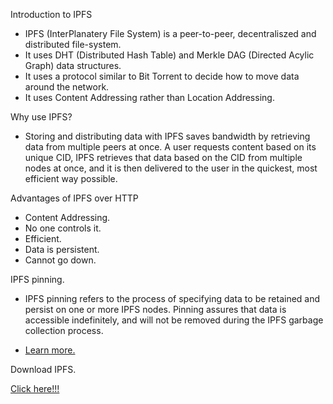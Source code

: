 <p>Introduction to IPFS</p>
<ul>
    <li>IPFS (InterPlanatery File System) is a peer-to-peer, decentraliszed and distributed file-system.</li>
    <li>It uses DHT (Distributed Hash Table) and Merkle DAG (Directed Acylic Graph) data structures.</li>
    <li>It uses a protocol similar to Bit Torrent to decide how to move data around the network.</li>
    <li>It uses Content Addressing rather than Location Addressing.</li>
</ul>

<p>Why use IPFS?</p>
<ul>
    <li>
        <p>Storing and distributing data with IPFS saves bandwidth by retrieving data from multiple peers at once. A user requests content based on its unique CID, IPFS retrieves that data based on the CID from multiple nodes at once, and it is then delivered to the user in the quickest, most efficient way possible.</p>
    </li>
</ul>

<p>Advantages of IPFS over HTTP</p>
<ul>
    <li>Content Addressing.</li>
    <li>No one controls it.</li>
    <li>Efficient.</li>
    <li>Data is persistent.</li>
    <li>Cannot go down.</li>
</ul>

<p>IPFS pinning.</p>
<ul>
    <li>
        <p>IPFS pinning refers to the process of specifying data to be retained and persist on one or more IPFS nodes. Pinning assures that data is accessible indefinitely, and will not be removed during the IPFS garbage collection process.</p>
    </li>
    <li>
        <a href="https://docs.ipfs.tech/how-to/pin-files/">Learn more.</a>
    </li>
</ul>

<p>Download IPFS.</p>
<a href="https://ipfs.tech/#install" target="_blank">Click here!!!</a>